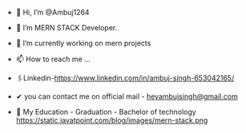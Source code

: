- 👋 Hi, I’m @Ambuj1264
- 👀 I’m MERN STACK Developer.
- 🌱 I’m currently working on mern projects

- 📫 How to reach me ... 
- 🖇️Linkedin-https://www.linkedin.com/in/ambuj-singh-653042165/
- ✔ you can contact me on official mail - heyambujsingh@gmail.com

- 🗼 My Education - Graduation - Bachelor of technology 
  https://static.javatpoint.com/blog/images/mern-stack.png



